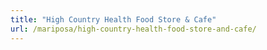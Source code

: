 ```yaml
---
title: "High Country Health Food Store & Cafe"
url: /mariposa/high-country-health-food-store-and-cafe/
---
```

